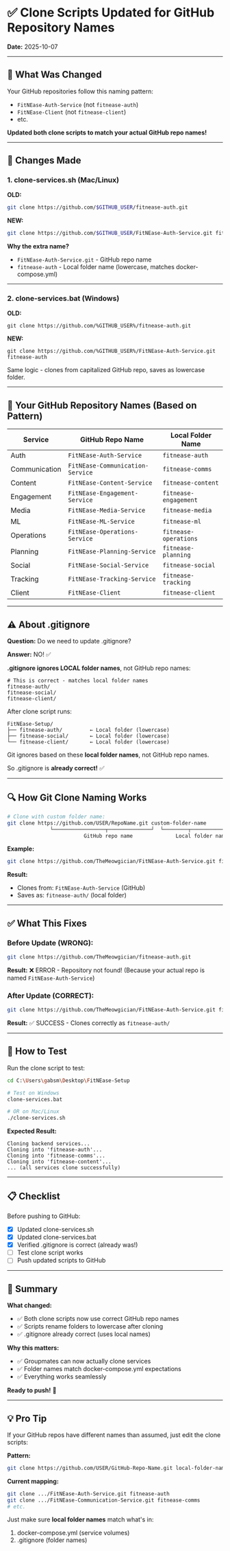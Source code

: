  # ✅ Clone Scripts Updated for GitHub Repository Names

**Date:** 2025-10-07

---

## 🔄 What Was Changed

Your GitHub repositories follow this naming pattern:
- `FitNEase-Auth-Service` (not `fitnease-auth`)
- `FitNEase-Client` (not `fitnease-client`)
- etc.

**Updated both clone scripts to match your actual GitHub repo names!**

---

## 📝 Changes Made

### 1. clone-services.sh (Mac/Linux)
**OLD:**
```bash
git clone https://github.com/$GITHUB_USER/fitnease-auth.git
```

**NEW:**
```bash
git clone https://github.com/$GITHUB_USER/FitNEase-Auth-Service.git fitnease-auth
```

**Why the extra name?**
- `FitNEase-Auth-Service.git` - GitHub repo name
- `fitnease-auth` - Local folder name (lowercase, matches docker-compose.yml)

---

### 2. clone-services.bat (Windows)
**OLD:**
```batch
git clone https://github.com/%GITHUB_USER%/fitnease-auth.git
```

**NEW:**
```batch
git clone https://github.com/%GITHUB_USER%/FitNEase-Auth-Service.git fitnease-auth
```

Same logic - clones from capitalized GitHub repo, saves as lowercase folder.

---

## 🎯 Your GitHub Repository Names (Based on Pattern)

| Service | GitHub Repo Name | Local Folder Name |
|---------|------------------|-------------------|
| Auth | `FitNEase-Auth-Service` | `fitnease-auth` |
| Communication | `FitNEase-Communication-Service` | `fitnease-comms` |
| Content | `FitNEase-Content-Service` | `fitnease-content` |
| Engagement | `FitNEase-Engagement-Service` | `fitnease-engagement` |
| Media | `FitNEase-Media-Service` | `fitnease-media` |
| ML | `FitNEase-ML-Service` | `fitnease-ml` |
| Operations | `FitNEase-Operations-Service` | `fitnease-operations` |
| Planning | `FitNEase-Planning-Service` | `fitnease-planning` |
| Social | `FitNEase-Social-Service` | `fitnease-social` |
| Tracking | `FitNEase-Tracking-Service` | `fitnease-tracking` |
| Client | `FitNEase-Client` | `fitnease-client` |

---

## ⚠️ About .gitignore

**Question:** Do we need to update .gitignore?

**Answer:** NO! ✅

**.gitignore ignores LOCAL folder names**, not GitHub repo names:

```gitignore
# This is correct - matches local folder names
fitnease-auth/
fitnease-social/
fitnease-client/
```

After clone script runs:
```
FitNEase-Setup/
├── fitnease-auth/         ← Local folder (lowercase)
├── fitnease-social/       ← Local folder (lowercase)
└── fitnease-client/       ← Local folder (lowercase)
```

Git ignores based on these **local folder names**, not GitHub repo names.

So .gitignore is **already correct!** ✅

---

## 🔍 How Git Clone Naming Works

```bash
# Clone with custom folder name:
git clone https://github.com/USER/RepoName.git custom-folder-name
              └─────────────────┬──────────────┘  └────────┬──────────┘
                         GitHub repo name              Local folder name
```

**Example:**
```bash
git clone https://github.com/TheMeowgician/FitNEase-Auth-Service.git fitnease-auth
```

**Result:**
- Clones from: `FitNEase-Auth-Service` (GitHub)
- Saves as: `fitnease-auth/` (local folder)

---

## ✅ What This Fixes

### Before Update (WRONG):
```bash
git clone https://github.com/TheMeowgician/fitnease-auth.git
```
**Result:** ❌ ERROR - Repository not found!
(Because your actual repo is named `FitNEase-Auth-Service`)

### After Update (CORRECT):
```bash
git clone https://github.com/TheMeowgician/FitNEase-Auth-Service.git fitnease-auth
```
**Result:** ✅ SUCCESS - Clones correctly as `fitnease-auth/`

---

## 🧪 How to Test

Run the clone script to test:

```bash
cd C:\Users\gabsm\Desktop\FitNEase-Setup

# Test on Windows
clone-services.bat

# OR on Mac/Linux
./clone-services.sh
```

**Expected Result:**
```
Cloning backend services...
Cloning into 'fitnease-auth'...
Cloning into 'fitnease-comms'...
Cloning into 'fitnease-content'...
... (all services clone successfully)
```

---

## 📋 Checklist

Before pushing to GitHub:

- [x] Updated clone-services.sh
- [x] Updated clone-services.bat
- [x] Verified .gitignore is correct (already was!)
- [ ] Test clone script works
- [ ] Push updated scripts to GitHub

---

## 🎉 Summary

**What changed:**
- ✅ Both clone scripts now use correct GitHub repo names
- ✅ Scripts rename folders to lowercase after cloning
- ✅ .gitignore already correct (uses local names)

**Why this matters:**
- ✅ Groupmates can now actually clone services
- ✅ Folder names match docker-compose.yml expectations
- ✅ Everything works seamlessly

**Ready to push!** 🚀

---

## 💡 Pro Tip

If your GitHub repos have different names than assumed, just edit the clone scripts:

**Pattern:**
```bash
git clone https://github.com/USER/GitHub-Repo-Name.git local-folder-name
```

**Current mapping:**
```bash
git clone .../FitNEase-Auth-Service.git fitnease-auth
git clone .../FitNEase-Communication-Service.git fitnease-comms
# etc.
```

Just make sure **local folder names** match what's in:
1. docker-compose.yml (service volumes)
2. .gitignore (folder names)
